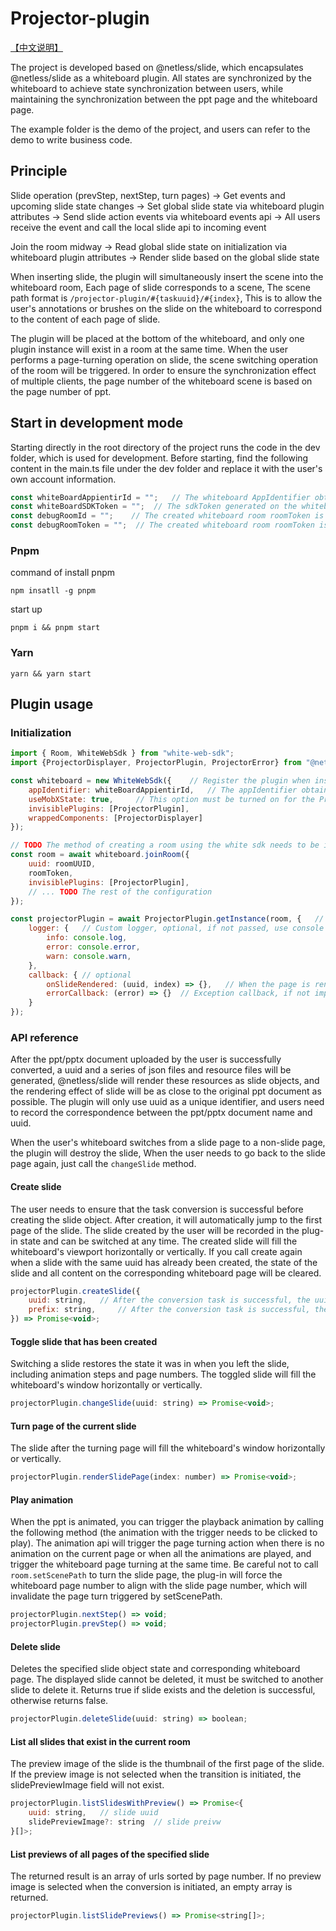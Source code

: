 # Projector-plugin

[【中文说明】](./README.zh-CN.md) 

The project is developed based on @netless/slide, which encapsulates @netless/slide as a whiteboard plugin. All states are synchronized by the whiteboard to achieve state synchronization between users, while maintaining the synchronization between the ppt page and the whiteboard page.

The example folder is the demo of the project, and users can refer to the demo to write business code.

## Principle
Slide operation (prevStep, nextStep, turn pages) -> Get events and upcoming slide state changes -> Set global slide state via whiteboard plugin attributes -> Send slide action events via whiteboard events api -> All users receive the event and call the local slide api to incoming event

Join the room midway -> Read global slide state on initialization via whiteboard plugin attributes -> Render slide  based on the global slide state

When inserting slide, the plugin will simultaneously insert the scene into the whiteboard room, Each page of slide corresponds to a scene, The scene path format is `/projector-plugin/#{taskuuid}/#{index}`, This is to allow the user's annotations or brushes on the slide on the whiteboard to correspond to the content of each page of slide. 

The plugin will be placed at the bottom of the whiteboard, and only one plugin instance will exist in a room at the same time. When the user performs a page-turning operation on slide, the scene switching operation of the room will be triggered. In order to ensure the synchronization effect of multiple clients, the page number of the whiteboard scene is based on the page number of ppt.

## Start in development mode
Starting directly in the root directory of the project runs the code in the dev folder, which is used for development.
Before starting, find the following content in the main.ts file under the dev folder and replace it with the user's own account information.
```js
const whiteBoardAppientirId = "";   // The whiteboard AppIdentifier obtained from the whiteboard configuration page of the agora console, we needs this value to create a whiteboard sdk instance
const whiteBoardSDKToken = "";  // The sdkToken generated on the whiteboard configuration page of agora console, we needs this value to create a whiteboard sdk instance
const debugRoomId = "";    // The created whiteboard room roomToken is used to join the room
const debugRoomToken = "";  // The created whiteboard room roomToken is used to join the room
```
### Pnpm
command of install pnpm
```
npm insatll -g pnpm
```
start up
```
pnpm i && pnpm start
```

### Yarn
```
yarn && yarn start
```

## Plugin usage
### Initialization

```js
import { Room, WhiteWebSdk } from "white-web-sdk";
import {ProjectorDisplayer, ProjectorPlugin, ProjectorError} from "@netless/projector-plugin";

const whiteboard = new WhiteWebSdk({    // Register the plugin when instantiating the sdk
    appIdentifier: whiteBoardAppientirId,   // The appIdentifier obtained from the the agora whiteboard console
    useMobXState: true,     // This option must be turned on for the Projector plugin to work properly
    invisiblePlugins: [ProjectorPlugin],
    wrappedComponents: [ProjectorDisplayer]
});

// TODO The method of creating a room using the white sdk needs to be implemented by yourself
const room = await whiteboard.joinRoom({
    uuid: roomUUID,
    roomToken,
    invisiblePlugins: [ProjectorPlugin],
    // ... TODO The rest of the configuration
});

const projectorPlugin = await ProjectorPlugin.getInstance(room, {   // Get the plugin instance, there should be only one plugin instance globally, it must be called after joinRoom
    logger: {   // Custom logger, optional, if not passed, use console api
        info: console.log,
        error: console.error,
        warn: console.warn,
    },
    callback: { // optional
        onSlideRendered: (uuid, index) => {},   // When the page is rendered, a callback will be triggered, and the task uuid and page index of the current page will be returned. The page number change function can be implemented in this callback. The index is instance of number type
        errorCallback: (error) => {}  // Exception callback, if not implemented, the exception information will be output to the console by default.
    }
});

```
### API reference
After the ppt/pptx document uploaded by the user is successfully converted, a uuid and a series of json files and resource files will be generated, @netless/slide will render these resources as slide objects, and the rendering effect of slide will be as close to the original ppt document as possible.
The plugin will only use uuid as a unique identifier, and users need to record the correspondence between the ppt/pptx document name and uuid.

When the user's whiteboard switches from a slide page to a non-slide page, the plugin will destroy the slide, When the user needs to go back to the slide page again, just call the `changeSlide` method.
#### Create slide
The user needs to ensure that the task conversion is successful before creating the slide object. After creation, it will automatically jump to the first page of the slide. The slide created by the user will be recorded in the plug-in state and can be switched at any time. The created slide will fill the whiteboard's viewport horizontally or vertically.
If you call create again when a slide with the same uuid has already been created, the state of the slide and all content on the corresponding whiteboard page will be cleared.
```js
projectorPlugin.createSlide({
    uuid: string,   // After the conversion task is successful, the uuid obtained in the response
    prefix: string,     // After the conversion task is successful, the prefix obtained in the response
}) => Promise<void>;
```

#### Toggle slide that has been created
Switching a slide restores the state it was in when you left the slide, including animation steps and page numbers. The toggled slide will fill the whiteboard's window horizontally or vertically.
```js
projectorPlugin.changeSlide(uuid: string) => Promise<void>;
```

#### Turn page of the current slide
The slide after the turning page will fill the whiteboard's window horizontally or vertically.
```js
projectorPlugin.renderSlidePage(index: number) => Promise<void>;
```

#### Play animation
When the ppt is animated, you can trigger the playback animation by calling the following method (the animation with the trigger needs to be clicked to play). The animation api will trigger the page turning action when there is no animation on the current page or when all the animations are played, and trigger the whiteboard page turning at the same time.
Be careful not to call `room.setScenePath` to turn the slide page, the plug-in will force the whiteboard page number to align with the slide page number, which will invalidate the page turn triggered by setScenePath.

```js
projectorPlugin.nextStep() => void;
projectorPlugin.prevStep() => void;
```

#### Delete slide
Deletes the specified slide object state and corresponding whiteboard page. The displayed slide cannot be deleted, it must be switched to another slide to delete it.
Returns true if slide exists and the deletion is successful, otherwise returns false.
```js
projectorPlugin.deleteSlide(uuid: string) => boolean;
```

#### List all slides that exist in the current room
The preview image of the slide is the thumbnail of the first page of the slide. If the preview image is not selected when the transition is initiated, the slidePreviewImage field will not exist.
```js
projectorPlugin.listSlidesWithPreview() => Promise<{
    uuid: string,   // slide uuid
    slidePreviewImage?: string  // slide preivw
}[]>;
```

#### List previews of all pages of the specified slide
The returned result is an array of urls sorted by page number. If no preview image is selected when the conversion is initiated, an empty array is returned.
```js
projectorPlugin.listSlidePreviews() => Promise<string[]>;
```
